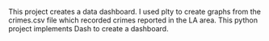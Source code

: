 This project creates a data dashboard. I used plty to create graphs from the crimes.csv file which recorded crimes reported in the LA area. This python project implements Dash to create a dashboard. 
